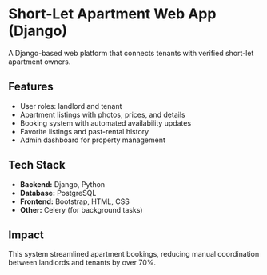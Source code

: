 # Short-Let Apartment Web App (Django)

A Django-based web platform that connects tenants with verified short-let apartment owners.

##  Features
- User roles: landlord and tenant
- Apartment listings with photos, prices, and details
- Booking system with automated availability updates
- Favorite listings and past-rental history
- Admin dashboard for property management

##  Tech Stack
- **Backend:** Django, Python  
- **Database:** PostgreSQL  
- **Frontend:** Bootstrap, HTML, CSS  
- **Other:** Celery (for background tasks)

##  Impact
This system streamlined apartment bookings, reducing manual coordination between landlords and tenants by over 70%.
